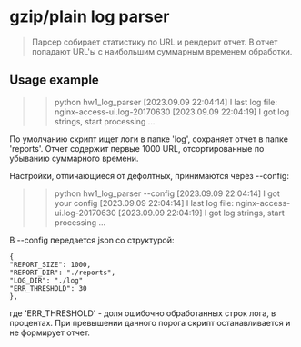 # gzip/plain log parser
> Парсер собирает статистику по URL и рендерит отчет.
В отчет попадают URL'ы с наибольшим суммарным временем обработки.

## Usage example

>> python hw1_log_parser
[2023.09.09 22:04:14] I last log file: nginx-access-ui.log-20170630
[2023.09.09 22:04:19] I got log strings, start processing
...

По умолчанию скрипт ищет логи в папке 'log', сохраняет отчет в папкe 'reports'.
Отчет содержит первые 1000 URL, отсортированные по убыванию суммарного времени.

Настройки, отличающиеся от дефолтных, принимаются через --config:

>> python hw1_log_parser --config
[2023.09.09 22:04:14] I got your config
[2023.09.09 22:04:14] I last log file: nginx-access-ui.log-20170630
[2023.09.09 22:04:19] I got log strings, start processing
...

В --config передается json со структурой:

    {
    "REPORT_SIZE": 1000,
    "REPORT_DIR": "./reports",
    "LOG_DIR": "./log"
    "ERR_THRESHOLD": 30
    },

где 'ERR_THRESHOLD' - доля ошибочно обработанных строк лога, в процентах.
При превышении данного порога скрипт останавливается и не формирует отчет.

